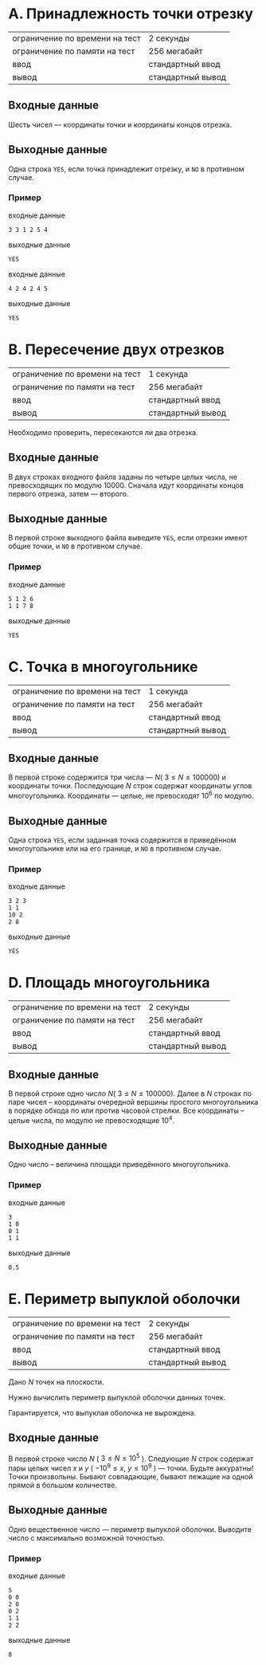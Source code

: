 # A. Принадлежность точки отрезку

|                                |                   |
| ------------------------------ | ----------------- |
| ограничение по времени на тест | 2 секунды         |
| ограничение по памяти на тест  | 256 мегабайт      |
| ввод                           | стандартный ввод  |
| вывод                          | стандартный вывод |

## Входные данные
Шесть чисел — координаты точки и координаты концов отрезка.

## Выходные данные
Одна строка `YES`, если точка принадлежит отрезку, и `NO` в противном случае.

### Пример
входные данные
```
3 3 1 2 5 4
```
выходные данные
```
YES
```
входные данные
```
4 2 4 2 4 5
```
выходные данные
```
YES
```




# B. Пересечение двух отрезков

|                                |                   |
| ------------------------------ | ----------------- |
| ограничение по времени на тест | 1 секунда         |
| ограничение по памяти на тест  | 256 мегабайт      |
| ввод                           | стандартный ввод  |
| вывод                          | стандартный вывод |

Необходимо проверить, пересекаются ли два отрезка.

## Входные данные
В двух строках входного файла заданы по четыре целых числа, не превосходящих по модулю 10000. 
Сначала идут координаты концов первого отрезка, затем — второго.

## Выходные данные
В первой строке выходного файла выведите `YES`, если отрезки имеют общие точки, и `NO` в противном случае.

### Пример
входные данные
```
5 1 2 6
1 1 7 8
```
выходные данные
```
YES
```




# C. Точка в многоугольнике

|                                |                   |
| ------------------------------ | ----------------- |
| ограничение по времени на тест | 1 секунда         |
| ограничение по памяти на тест  | 256 мегабайт      |
| ввод                           | стандартный ввод  |
| вывод                          | стандартный вывод |

## Входные данные
В первой строке содержится три числа —  $N$( $3 \leq N \leq 100 000$) и координаты точки. 
Последующие $N$ строк содержат координаты углов многоугольника. Координаты — целые, не превосходят $10^6$ по модулю.

## Выходные данные
Одна строка `YES`, если заданная точка содержится в приведённом многоугольнике или на его границе, и `NO` в противном случае.

### Пример
входные данные
```
3 2 3
1 1
10 2
2 8
```
выходные данные
```
YES
```




# D. Площадь многоугольника

|                                |                   |
| ------------------------------ | ----------------- |
| ограничение по времени на тест | 2 секунды         |
| ограничение по памяти на тест  | 256 мегабайт      |
| ввод                           | стандартный ввод  |
| вывод                          | стандартный вывод |

## Входные данные
В первой строке одно число $N$( $3 \leq N \leq 100 000$). 
Далее в $N$ строках по паре чисел – координаты очередной вершины простого многоугольника в порядке обхода по или против часовой стрелки.
Все координаты – целые числа, по модулю не превосходящие $10^4$.

## Выходные данные
Одно число – величина площади приведённого многоугольника.

### Пример
входные данные
```
3
1 0
0 1
1 1
```
выходные данные
```
0.5
```




# E. Периметр выпуклой оболочки

|                                |                   |
| ------------------------------ | ----------------- |
| ограничение по времени на тест | 2 секунды         |
| ограничение по памяти на тест  | 256 мегабайт      |
| ввод                           | стандартный ввод  |
| вывод                          | стандартный вывод |

Дано $N$ точек на плоскости.

Нужно вычислить периметр выпуклой оболочки данных точек.

Гарантируется, что выпуклая оболочка не вырождена.

## Входные данные
В первой строке число $N$ ( $3 \leq N \leq 10^5$ ). Следующие $N$ строк содержат пары целых чисел $x$ и $y$ ( $-10^9 \leq x$, $y \leq 10^9$ ) — точки.
Будьте аккуратны! Точки произвольны. Бывают совпадающие, бывают лежащие на одной прямой в большом количестве.

## Выходные данные
Одно вещественное число — периметр выпуклой оболочки. Выводите число с максимально возможной точностью.

### Пример
входные данные
```
5
0 0
2 0
0 2
1 1
2 2
```
выходные данные
```
8
```
